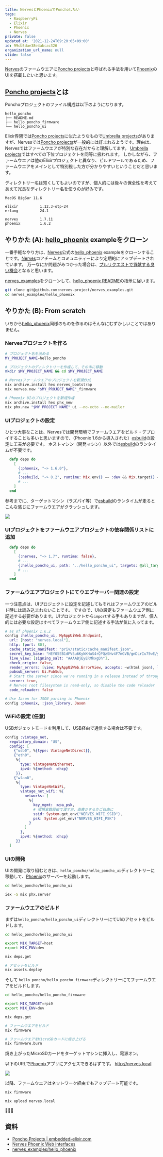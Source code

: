 ```yaml
---
title: NervesとPhoenixでPonchoしたい
tags:
  - RaspberryPi
  - Elixir
  - Phoenix
  - Nerves
private: false
updated_at: '2021-12-24T09:20:05+09:00'
id: 99cb5dae38e4abcac326
organization_url_name: null
slide: false
---
```


[Nerves]のファームウエアに[Poncho projects]と呼ばれる手法を用いて[Phoenix]のUIを搭載したいと思います。

## [Poncho projects]とは

Ponchoプロジェクトのファイル構成は以下のようになります。

```
hello_poncho
├── README.md
├── hello_poncho_firmware
└── hello_poncho_ui
```

Elixir界隈では[Poncho projects]に似たようなもので[Umbrella projects]がありますが、Nervesでは[Poncho projects]が一般的には好まれるようです。理由は、Nervesではファームウエアが特別な存在だからと理解してます。
[Umbrella projects]ではすべての下位プロジェクトを同等に扱われます。
しかしながら、ファームウエアは他のElixirプロジェクトと異なり、ビルドツールであるため、ファームウエアをメインとして特別視した方が分かりやすいということだと思います。

ディレクトリー名は短くしてもよいのですが、個人的には後々の保全性を考えてあえて冗長なディレクトリー名を使うのが好みです。

```
MacOS BigSur 11.6

elixir          1.12.3-otp-24
erlang          24.1

nerves          1.7.11
phoenix         1.6.2
```

## やりかた (A): [hello_phoenix] exampleをクローン

一番手軽なやり方は、[Nerves]公式の[hello_phoenix] exampleをクローンすることです。[Nerves]コアチームとコミュニティーにより定期的にアップデートされています。
万一なにか問題がみつかった場合は、[プルリクエストで貢献する良い機会](https://github.com/nerves-project/nerves_examples/pull/220)となると思います。

[nerves_examples]をクローンして、[hello_phoenix README]の指示に従います。

```bash
git clone git@github.com:nerves-project/nerves_examples.git
cd nerves_examples/hello_phoenix
```

## やりかた (B): From scratch

いちから[hello_phoenix]同様のものを作るのはそんなにむずかしいことではありません。

### Nervesプロジェクトを作る

```sh
# プロジェクト名を決める
MY_PROJECT_NAME=hello_poncho

# プロジェクトのディレクトリーを作成して、その中に移動
mkdir $MY_PROJECT_NAME && cd $MY_PROJECT_NAME

# Nervesファームウエアのプロジェクトを新規作成
mix archive.install hex nerves_bootstrap
mix nerves.new "$MY_PROJECT_NAME"_firmware

# Phoenix UIのプロジェクトを新規作成
mix archive.install hex phx_new
mix phx.new "$MY_PROJECT_NAME"_ui --no-ecto --no-mailer
```

### UIプロジェクトの設定

ひとつ大事なことは、Nervesでは開発環境でファームウエアをビルド・デプロイすることも多いと思いますので、（Phoenix 1.6から導入された）[esbuild]の設定に工夫が必要です。
ホストマシン（開発マシン）以外では[esbuild]のランタイムが不要です。

```elixir:hello_poncho/hello_poncho_ui/mix.exs
  defp deps do
    [
      {:phoenix, "~> 1.6.0"},
      # ...
      {:esbuild, "~> 0.2", runtime: Mix.env() == :dev && Mix.target() == :host},
      # ...
    ]
  end
```

参考までに、ターゲットマシン（ラズパイ等）で[esbuild]のランタイムが走るとこんな感じにファームウエアがクラッシュします。

![](https://user-images.githubusercontent.com/7563926/136958188-3e636ed5-f2da-4012-a43f-37776acaf79d.png)

### UIプロジェクトをファームウエアプロジェクトの依存関係リストに追加

```elixir:hello_poncho/hello_poncho_firmware/mix.exs
  defp deps do
    [
      {:nerves, "~> 1.7", runtime: false},
      # ...
      {:hello_poncho_ui, path: "../hello_poncho_ui", targets: @all_targets, env: Mix.env()},
      # ...
    ]
  end
```

### ファームウエアプロジェクトにてウエブサーバー関連の設定

一つ注意点は、UIプロジェクトに設定を記述してもそれはファームウエアのビルド時には読み込まれないことです。
ですので、UIの設定もファームウエア側に記述する必要があります。UIプロジェクトから`import`する手もありますが、個人的には必要な設定はすべてファームウエア側に記述する手法が気に入ってます。

```elixir:hello_poncho/hello_poncho_firmware/config/target.exs
# as of phoenix 1.6.2
config :hello_poncho_ui, MyAppUiWeb.Endpoint,
  url: [host: "nerves.local"],
  http: [port: 80],
  cache_static_manifest: "priv/static/cache_manifest.json",
  secret_key_base: "HEY05EB1dFVSu6KykKHuS4rQPQzSHv4F7mGVB/gnDLrIu75wE/ytBXy2TaL3A6RA",
  live_view: [signing_salt: "AAAABjEyERMkxgDh"],
  check_origin: false,
  render_errors: [view: MyAppUiWeb.ErrorView, accepts: ~w(html json), layout: false],
  pubsub_server: Ui.PubSub,
  # Start the server since we're running in a release instead of through `mix`
  server: true,
  # Nerves root filesystem is read-only, so disable the code reloader
  code_reloader: false

# Use Jason for JSON parsing in Phoenix
config :phoenix, :json_library, Jason
```

### WiFiの設定 (任意)

USBガジェットモードを利用して、USB経由で通信する場合は不要です。

```elixir:hello_poncho/hello_poncho_firmware/config/target.exs
config :vintage_net,
  regulatory_domain: "US",
  config: [
    {"usb0", %{type: VintageNetDirect}},
    {"eth0",
     %{
       type: VintageNetEthernet,
       ipv4: %{method: :dhcp}
     }},
    {"wlan0",
     %{
       type: VintageNetWiFi,
       vintage_net_wifi: %{
         networks: [
           %{
             key_mgmt: :wpa_psk,
             # 環境変数経由で渡すか、直書きするかご自由に
             ssid: System.get_env("NERVES_WIFI_SSID"),
             psk: System.get_env("NERVES_WIFI_PSK")
           }
         ]
       },
       ipv4: %{method: :dhcp}
     }}
  ]
```

### UIの開発

UIの開発に取り組むときは、`hello_poncho/hello_poncho_ui`ディレクトリーに移動して、[Phoenix]のサーバーを起動します。

```bash
cd hello_poncho/hello_poncho_ui

iex -S mix phx.server
```

### ファームウエアのビルド

まずは`hello_poncho/hello_poncho_ui`ディレクトリーにてUIのアセットをビルドします。

```bash
cd hello_poncho/hello_poncho_ui

export MIX_TARGET=host
export MIX_ENV=dev

mix deps.get

# アセットをビルド
mix assets.deploy
```

そして `hello_poncho/hello_poncho_firmware`ディレクトリーにてファームウエアをビルドします。

```bash
cd hello_poncho/hello_poncho_firmware

export MIX_TARGET=rpi0
export MIX_ENV=dev

mix deps.get

# ファームウエアをビルド
mix firmware

# ファームウエアをMicroSDカードに焼き上げる
mix firmware.burn
```

焼き上がったMicroSDカードをターゲットマシンに挿入し、電源オン。

以下のURLで[Phoenix]アプリにアクセスできるはずです。
http://nerves.local

![](https://user-images.githubusercontent.com/7563926/136714201-a43c7b44-f2f6-427a-bce2-c52a69c89c48.gif)


以降、ファームウエアはネットワーク経由でもアップデート可能です。

```bash
mix firmware

mix upload nerves.local
```

:tada::tada::tada:

## 資料

- [Poncho Projects | embedded-elixir.com](https://embedded-elixir.com/post/2017-05-19-poncho-projects/)
- [Nerves Phoenix Web interfaces](https://hexdocs.pm/nerves/user-interfaces.html#phoenix-web-interfaces)
- [nerves_examples/hello_phoenix](https://github.com/nerves-project/nerves_examples/tree/main/hello_phoenix)

<!-- Links -->

[Nerves]: https://www.nerves-project.org/
[Phoenix]: http://www.phoenixframework.org/
[livedashboard]: https://github.com/phoenixframework/phoenix_live_dashboard
[hello_phoenix]: https://github.com/nerves-project/nerves_examples/tree/main/hello_phoenix
[hello_phoenix README]: https://github.com/nerves-project/nerves_examples/tree/main/hello_phoenix
[Poncho projects]: http://embedded-elixir.com/post/2017-05-19-poncho-projects/
[Umbrella projects]: https://elixir-lang.org/getting-started/mix-otp/dependencies-and-umbrella-projects.html
[`Application.get_env/3`]: https://hexdocs.pm/elixir/1.12/Application.html#get_env/3
[esbuild]: https://hexdocs.pm/esbuild/Esbuild.html
[nerves_examples]: https://github.com/nerves-project/nerves_examples
